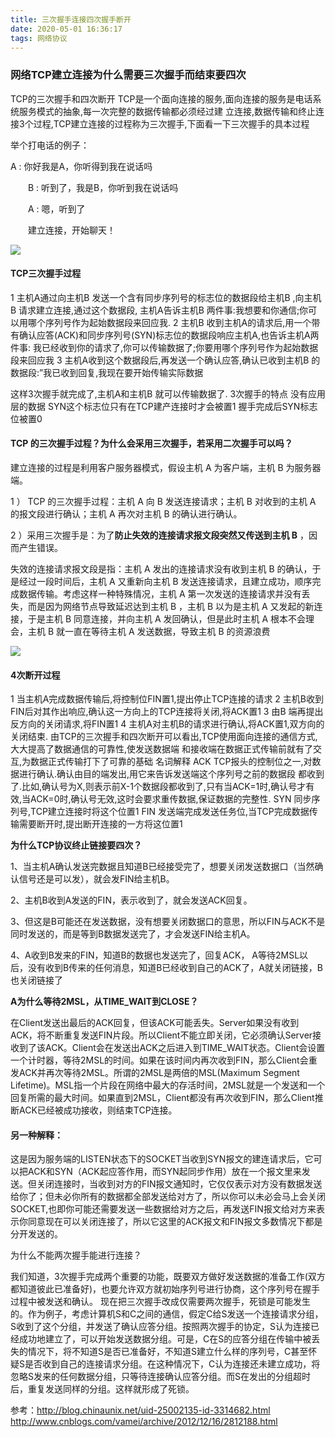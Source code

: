 ```yaml
---
title: 三次握手连接四次握手断开
date: 2020-05-01 16:36:17
tags: 网络协议
---
```


### 网络TCP建立连接为什么需要三次握手而结束要四次

TCP的三次握手和四次断开
TCP是一个面向连接的服务,面向连接的服务是电话系统服务模式的抽象,每一次完整的数据传输都必须经过建
立连接,数据传输和终止连接3个过程,TCP建立连接的过程称为三次握手,下面看一下三次握手的具本过程

<!-- more -->

举个打电话的例子：

 A : 你好我是A，你听得到我在说话吗

　　B : 听到了，我是B，你听到我在说话吗

　　A : 嗯，听到了

　　建立连接，开始聊天！

![](https://images0.cnblogs.com/i/273314/201402/272215113518001.png)

#### TCP三次握手过程

1 主机A通过向主机B 发送一个含有同步序列号的标志位的数据段给主机B ,向主机B 请求建立连接,通过这个数据段,
主机A告诉主机B 两件事:我想要和你通信;你可以用哪个序列号作为起始数据段来回应我.
2 主机B 收到主机A的请求后,用一个带有确认应答(ACK)和同步序列号(SYN)标志位的数据段响应主机A,也告诉主机A两件事:
我已经收到你的请求了,你可以传输数据了;你要用哪个序列号作为起始数据段来回应我
3 主机A收到这个数据段后,再发送一个确认应答,确认已收到主机B 的数据段:”我已收到回复,我现在要开始传输实际数据

这样3次握手就完成了,主机A和主机B 就可以传输数据了.
3次握手的特点
没有应用层的数据
SYN这个标志位只有在TCP建产连接时才会被置1
握手完成后SYN标志位被置0

#### TCP 的三次握手过程？为什么会采用三次握手，若采用二次握手可以吗？

 建立连接的过程是利用客户服务器模式，假设主机 A 为客户端，主机 B 为服务器端。

 1 ） TCP 的三次握手过程：主机 A 向 B 发送连接请求；主机 B 对收到的主机 A 的报文段进行确认；主机 A 再次对主机 B 的确认进行确认。

 2 ）采用三次握手是：为了**防止失效的连接请求报文段突然又传送到主机 B** ，因而产生错误。

 失效的连接请求报文段是指：主机 A 发出的连接请求没有收到主机 B 的确认，于是经过一段时间后，主机 A 又重新向主机 B 发送连接请求，且建立成功，顺序完成数据传输。考虑这样一种特殊情况，主机 A 第一次发送的连接请求并没有丢失，而是因为网络节点导致延迟达到主机 B ，主机 B 以为是主机 A 又发起的新连接，于是主机 B 同意连接，并向主机 A 发回确认，但是此时主机 A 根本不会理会，主机 B 就一直在等待主机 A 发送数据，导致主机 B 的资源浪费

![](https://images0.cnblogs.com/i/273314/201403/092149483783253.png)

#### 4次断开过程

1 当主机A完成数据传输后,将控制位FIN置1,提出停止TCP连接的请求
2 主机B收到FIN后对其作出响应,确认这一方向上的TCP连接将关闭,将ACK置1
3 由B 端再提出反方向的关闭请求,将FIN置1
4 主机A对主机B的请求进行确认,将ACK置1,双方向的关闭结束.
由TCP的三次握手和四次断开可以看出,TCP使用面向连接的通信方式,大大提高了数据通信的可靠性,使发送数据端
和接收端在数据正式传输前就有了交互,为数据正式传输打下了可靠的基础
名词解释
ACK TCP报头的控制位之一,对数据进行确认.确认由目的端发出,用它来告诉发送端这个序列号之前的数据段
都收到了.比如,确认号为X,则表示前X-1个数据段都收到了,只有当ACK=1时,确认号才有效,当ACK=0时,确认号无效,这时会要求重传数据,保证数据的完整性.
SYN 同步序列号,TCP建立连接时将这个位置1
FIN 发送端完成发送任务位,当TCP完成数据传输需要断开时,提出断开连接的一方将这位置1

**为什么TCP协议终止链接要四次？**

1、当主机A确认发送完数据且知道B已经接受完了，想要关闭发送数据口（当然确认信号还是可以发），就会发FIN给主机B。

2、主机B收到A发送的FIN，表示收到了，就会发送ACK回复。

3、但这是B可能还在发送数据，没有想要关闭数据口的意思，所以FIN与ACK不是同时发送的，而是等到B数据发送完了，才会发送FIN给主机A。

4、A收到B发来的FIN，知道B的数据也发送完了，回复ACK， A等待2MSL以后，没有收到B传来的任何消息，知道B已经收到自己的ACK了，A就关闭链接，B也关闭链接了

**A为什么等待2MSL，从TIME_WAIT到CLOSE？**

在Client发送出最后的ACK回复，但该ACK可能丢失。Server如果没有收到ACK，将不断重复发送FIN片段。所以Client不能立即关闭，它必须确认Server接收到了该ACK。Client会在发送出ACK之后进入到TIME_WAIT状态。Client会设置一个计时器，等待2MSL的时间。如果在该时间内再次收到FIN，那么Client会重发ACK并再次等待2MSL。所谓的2MSL是两倍的MSL(Maximum Segment Lifetime)。MSL指一个片段在网络中最大的存活时间，2MSL就是一个发送和一个回复所需的最大时间。如果直到2MSL，Client都没有再次收到FIN，那么Client推断ACK已经被成功接收，则结束TCP连接。

#### 另一种解释：

这是因为服务端的LISTEN状态下的SOCKET当收到SYN报文的建连请求后，它可以把ACK和SYN（ACK起应答作用，而SYN起同步作用）放在一个报文里来发送。但关闭连接时，当收到对方的FIN报文通知时，它仅仅表示对方没有数据发送给你了；但未必你所有的数据都全部发送给对方了，所以你可以未必会马上会关闭SOCKET,也即你可能还需要发送一些数据给对方之后，再发送FIN报文给对方来表示你同意现在可以关闭连接了，所以它这里的ACK报文和FIN报文多数情况下都是分开发送的。

为什么不能两次握手能进行连接？

我们知道，3次握手完成两个重要的功能，既要双方做好发送数据的准备工作(双方都知道彼此已准备好)，也要允许双方就初始序列号进行协商，这个序列号在握手过程中被发送和确认。
现在把三次握手改成仅需要两次握手，死锁是可能发生的。作为例子，考虑计算机S和C之间的通信，假定C给S发送一个连接请求分组，S收到了这个分组，并发送了确认应答分组。按照两次握手的协定，S认为连接已经成功地建立了，可以开始发送数据分组。可是，C在S的应答分组在传输中被丢失的情况下，将不知道S是否已准备好，不知道S建立什么样的序列号，C甚至怀疑S是否收到自己的连接请求分组。在这种情况下，C认为连接还未建立成功，将忽略S发来的任何数据分组，只等待连接确认应答分组。而S在发出的分组超时后，重复发送同样的分组。这样就形成了死锁。

参考：http://blog.chinaunix.net/uid-25002135-id-3314682.html
http://www.cnblogs.com/vamei/archive/2012/12/16/2812188.html
